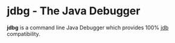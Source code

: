 # jdbg - The Java Debugger
**jdbg** is a command line Java Debugger which provides 100% [jdb](http://docs.oracle.com/javase/7/docs/technotes/tools/windows/jdb.html) compatibility.
